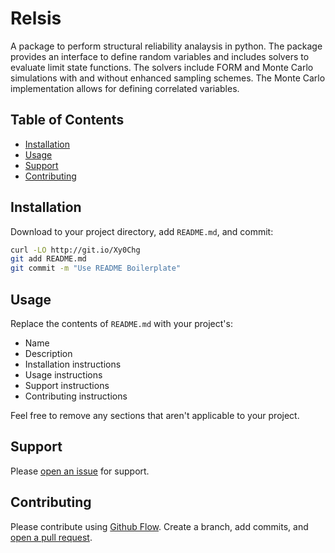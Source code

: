 # Relsis

A package to perform structural reliability analaysis in python. The package provides an interface to define random variables and includes solvers to evaluate limit state functions. The solvers include FORM and Monte Carlo simulations with and without enhanced sampling schemes. The Monte Carlo implementation allows for defining correlated variables.

## Table of Contents

- [Installation](#installation)
- [Usage](#usage)
- [Support](#support)
- [Contributing](#contributing)

## Installation

Download to your project directory, add `README.md`, and commit:

```sh
curl -LO http://git.io/Xy0Chg
git add README.md
git commit -m "Use README Boilerplate"
```

## Usage

Replace the contents of `README.md` with your project's:

- Name
- Description
- Installation instructions
- Usage instructions
- Support instructions
- Contributing instructions

Feel free to remove any sections that aren't applicable to your project.

## Support

Please [open an issue](https://github.com/fraction/readme-boilerplate/issues/new) for support.

## Contributing

Please contribute using [Github Flow](https://guides.github.com/introduction/flow/). Create a branch, add commits, and [open a pull request](https://github.com/fraction/readme-boilerplate/compare/).